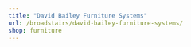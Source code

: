 ```yaml
---
title: "David Bailey Furniture Systems"
url: /broadstairs/david-bailey-furniture-systems/
shop: furniture
---
```

